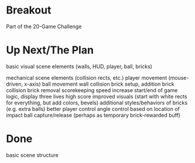 # Breakout

Part of the 20-Game Challenge

# Up Next/The Plan

basic visual scene elements (walls, HUD, player, ball, bricks)

mechanical scene elements (collision rects, etc.)
player movement (mouse-driven, x-axis)
ball movement
wall collision
brick setup, addition
brick collision
brick removal
scorekeeping
speed increase
start/end of game logic, display
three lives
high score
improved visuals (start with white rects for everything, but add colors, bevels)
additional styles/behaviors of bricks (e.g. extra balls)
better player control
	angle control based on location of impact
	ball capture/release (perhaps as temporary brick-rewarded buff)

# Done

basic scene structure
